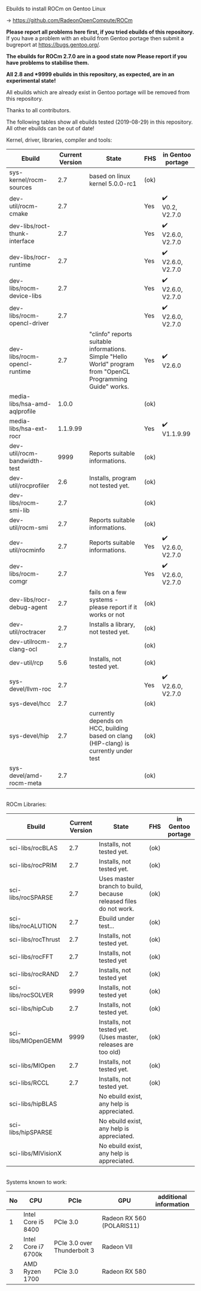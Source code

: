 Ebuilds to install ROCm on Gentoo Linux

-> https://github.com/RadeonOpenCompute/ROCm

**Please report all problems here first, if you tried ebuilds of this repository.**<br>
If you have a problem with an ebuild from Gentoo portage then submit a bugreport at https://bugs.gentoo.org/.

**The ebuilds for ROCm 2.7.0 are in a good state now**
**Please report if you have problems to stabilise them.**

**All 2.8 and *9999 ebuilds in this repository, as expected, are in an experimental state!**<br>

All ebuilds which are already exist in Gentoo portage will be removed from this repository.

Thanks to all contributors.

The following tables show all ebuilds tested (2019-08-29) in this repository. <br>
All other ebuilds can be out of date!

Kernel, driver, libraries, compiler and tools:

|Ebuild|Current Version|State| FHS | in Gentoo portage| 
|---|---|---|---|---|
|sys-kernel/rocm-sources| 2.7 | based on linux kernel 5.0.0-rc1 | (ok) |  |
|dev-util/rocm-cmake| 2.7 | | Yes | :heavy_check_mark:<br> V0.2, V2.7.0 |
|dev-libs/roct-thunk-interface| 2.7 |  | Yes | :heavy_check_mark:<br> V2.6.0, V2.7.0 |
|dev-libs/rocr-runtime| 2.7 | | Yes | :heavy_check_mark:<br> V2.6.0, V2.7.0 |
|dev-libs/rocm-device-libs | 2.7 | | Yes | :heavy_check_mark:<br> V2.6.0, V2.7.0 |
|dev-libs/rocm-opencl-driver | 2.7 | | Yes | :heavy_check_mark:<br> V2.6.0, V2.7.0 |
|dev-libs/rocm-opencl-runtime| 2.7 | "clinfo" reports suitable informations.<br> Simple "Hello World" program from "OpenCL Programming Guide" works. | Yes | :heavy_check_mark:<br> V2.6.0 |
|media-libs/hsa-amd-aqlprofile| 1.0.0 | | (ok) | |
|media-libs/hsa-ext-rocr| 1.1.9.99 | | Yes | :heavy_check_mark:<br> V1.1.9.99 |
|dev-util/rocm-bandwidth-test| 9999 | Reports suitable informations. | (ok) |  |
|dev-util/rocprofiler| 2.6 | Installs, program not tested yet. | (ok) | |
|dev-libs/rocm-smi-lib| 2.7 |  | (ok) | |
|dev-util/rocm-smi| 2.7 | Reports suitable informations. | (ok) | |
|dev-util/rocminfo| 2.7 | Reports suitable informations. | Yes | :heavy_check_mark:<br> V2.6.0, V2.7.0 |
|dev-libs/rocm-comgr| 2.7 | | Yes | :heavy_check_mark:<br> V2.6.0, V2.7.0 | 
|dev-libs/rocr-debug-agent | 2.7 | fails on a few systems - please report if it works or not | (ok) | |
|dev-util/roctracer| 2.7 | Installs a library, not tested yet. | (ok) | |
|dev-utilrocm-clang-ocl| 2.7 | | (ok) | |
|dev-util/rcp| 5.6 | Installs, not tested yet.  | (ok) | |
|sys-devel/llvm-roc | 2.7 | | Yes |:heavy_check_mark:<br> V2.6.0, V2.7.0 | |
|sys-devel/hcc| 2.7 |  | (ok) | |
|sys-devel/hip| 2.7 | currently depends on HCC, building based on clang (HIP-clang) is currently under test | (ok) | |
|sys-devel/amd-rocm-meta| 2.7 | | (ok) | |

<br>
ROCm Libraries:

|Ebuild|Current Version|State|FHS|in Gentoo portage|
|---|---|---|---|---|
|sci-libs/rocBLAS| 2.7 | Installs, not tested yet. | (ok) | |
|sci-libs/rocPRIM| 2.7 | Installs, not tested yet. | (ok) | |
|sci-libs/rocSPARSE| 2.7 | Uses master branch to build, because released files do not work. | (ok) | |
|sci-libs/rocALUTION| 2.7 | Ebuild under test... | (ok) | |
|sci-libs/rocThrust| 2.7 | Installs, not tested yet. | (ok) | |
|sci-libs/rocFFT| 2.7 | Installs, not tested yet | (ok) | |
|sci-libs/rocRAND| 2.7 | Installs, not tested yet | (ok) |  |
|sci-libs/rocSOLVER| 9999 | Installs, not tested yet | (ok) | |
|sci-libs/hipCub | 2.7 | Installs, not tested yet. | (ok)| |
|sci-libs/MIOpenGEMM | 9999 | Installs, not tested yet. (Uses master, releases are too old) | (ok) | |
|sci-libs/MIOpen | 2.7 | Installs, not tested yet. | (ok) | |
|sci-libs/RCCL | 2.7 | Installs, not tested yet. | (ok) | |
|sci-libs/hipBLAS | | No ebuild exist, any help is appreciated. | | |
|sci-libs/hipSPARSE | | No ebuild exist, any help is appreciated. | | |
|sci-libs/MIVisionX | | No ebuild exist, any help is appreciated. | | |

<br>
Systems known to work:

| No | CPU | PCIe |  GPU | additional information |
|---|---|---|---|---|
| 1 | Intel Core i5 8400 | PCIe 3.0 | Radeon RX 560 (POLARIS11) | |
| 2 | Intel Core i7 6700k | PCIe 3.0 over Thunderbolt 3 | Radeon VII | |
| 3 | AMD Ryzen 1700 | PCIe 3.0 | Radeon RX 580 | |
